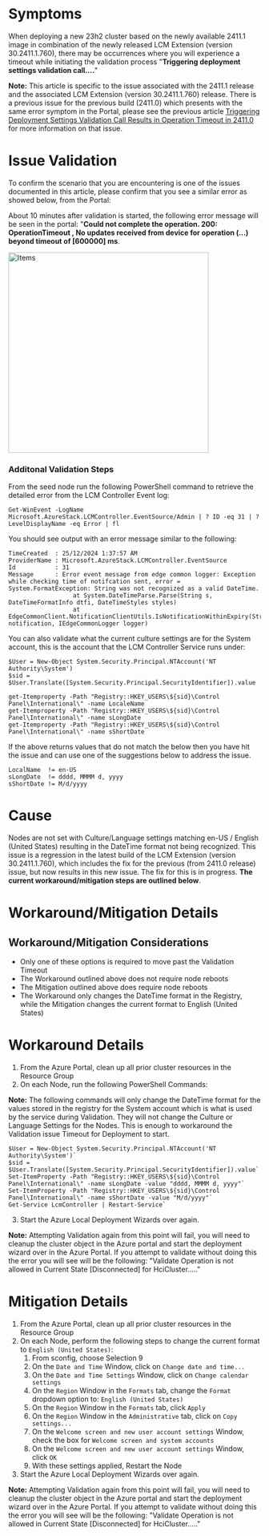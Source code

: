 # Symptoms
  
When deploying a new 23h2 cluster based on the newly available 2411.1 image in combination of the newly released LCM Extension (version 30.2411.1.760), there may be occurrences where you will experience a timeout while initiating the validation process "**Triggering deployment settings validation call....**"

**Note:** This article is specific to the issue associated with the 2411.1 release and the associated LCM Extension (version 30.2411.1.760) release. There is a previous issue for the previous build (2411.0) which presents with the same error symptom in the Portal, please see the previous article [Triggering Deployment Settings Validation Call Results in Operation Timeout in 2411.0](https://github.com/Azure/AzureLocal-Supportability/blob/main/TSG/Deployment/Triggering-deployment-settings-validation-call-results-in-OperationTimeout-2411-0.md) for more information on that issue.

# Issue Validation
To confirm the scenario that you are encountering is one of the issues documented in this article, please confirm that you see a similar error as showed below, from the Portal:

About 10 minutes after validation is started, the following error message will be seen in the portal:
"**Could not complete the operation. 200: OperationTimeout , No updates received from device for operation (...) beyond timeout of [600000] ms**.

<img width="400" alt="Items" src="https://github.com/user-attachments/assets/4a397318-7d01-4674-9db5-e406fc15a0fe">

### Additonal Validation Steps
From the seed node run the following PowerShell command to retrieve the detailed error from the LCM Controller Event log:

```
Get-WinEvent -LogName Microsoft.AzureStack.LCMController.EventSource/Admin | ? ID -eq 31 | ? LevelDisplayName -eq Error | fl
```

You should see output with an error message similar to the following:

```
TimeCreated  : 25/12/2024 1:37:57 AM
ProviderName : Microsoft.AzureStack.LCMController.EventSource
Id           : 31
Message      : Error event message from edge common logger: Exception while checking time of notifcation sent, error = System.FormatException: String was not recognized as a valid DateTime.
                  at System.DateTimeParse.Parse(String s, DateTimeFormatInfo dtfi, DateTimeStyles styles)
                  at EdgeCommonClient.NotificationClientUtils.IsNotificationWithinExpiry(String notification, IEdgeCommonLogger logger)
```
You can also validate what the current culture settings are for the System account, this is the account that the LCM Controller Service runs under:

```
$User = New-Object System.Security.Principal.NTAccount('NT Authority\System')
$sid = $User.Translate([System.Security.Principal.SecurityIdentifier]).value

get-Itemproperty -Path "Registry::HKEY_USERS\${sid}\Control Panel\International\" -name LocaleName
get-Itemproperty -Path "Registry::HKEY_USERS\${sid}\Control Panel\International\" -name sLongDate
get-Itemproperty -Path "Registry::HKEY_USERS\${sid}\Control Panel\International\" -name sShortDate
```
If the above returns values that do not match the below then you have hit the issue and can use one of the suggestions below to address the issue.

```
LocalName  != en-US
sLongDate  != dddd, MMMM d, yyyy
sShortDate != M/d/yyyy
```

# Cause
Nodes are not set with Culture/Language settings matching en-US / English (United States) resulting in the DateTime format not being recognized. This issue is a regression in the latest build of the LCM Extension (version 30.2411.1.760), which includes the fix for the previous (from 2411.0 release) issue, but now results in this new issue. The fix for this is in progress. **The current workaround/mitigation steps are outlined below**.

# Workaround/Mitigation Details

## Workaround/Mitigation Considerations
- Only one of these options is required to move past the Validation Timeout
- The Workaround outlined above does not require node reboots
- The Mitigation outlined above does require node reboots
- The Workaround only changes the DateTime format in the Registry, while the Mitigation changes the current format to English (United States)

# Workaround Details
1. From the Azure Portal, clean up all prior cluster resources in the Resource Group
2. On each Node, run the following PowerShell Commands:

**Note:** The following commands will only change the DateTime format for the values stored in the registry for the System account which is what is used by the service during Validation. They will not change the Culture or Language Settings for the Nodes. This is enough to workaround the Validation issue Timeout for Deployment to start.

```
$User = New-Object System.Security.Principal.NTAccount('NT Authority\System')`
$sid = $User.Translate([System.Security.Principal.SecurityIdentifier]).value`
Set-ItemProperty -Path "Registry::HKEY_USERS\${sid}\Control Panel\International\" -name sLongDate -value "dddd, MMMM d, yyyy"`
Set-ItemProperty -Path "Registry::HKEY_USERS\${sid}\Control Panel\International\" -name sShortDate -value "M/d/yyyy"`
Get-Service LcmController | Restart-Service`
```
3. Start the Azure Local Deployment Wizards over again.

**Note:** Attempting Validation again from this point will fail, you will need to cleanup the cluster object in the Azure portal and start the deployment wizard over in the Azure Portal. If you attempt to validate without doing this the error you will see will be the following: "Validate Operation is not allowed in Current State [Disconnected] for HciCluster....."

# Mitigation Details
1. From the Azure Portal, clean up all prior cluster resources in the Resource Group
2. On each Node, perform the following steps to change the current format to `English (United States)`:
   1. From sconfig, choose Selection 9
   2. On the `Date and Time` Window, click on `Change date and time...`
   3. On the `Date and Time Settings` Window, click on `Change calendar settings`
   4. On the `Region` Window in the `Formats` tab, change the `Format` dropdown option to: `English (United States)`
   5. On the `Region` Window in the `Formats` tab, click `Apply`
   6. On the `Region` Window in the `Administrative` tab, click on `Copy settings...`
   7. On the `Welcome screen and new user account settings` Window, check the box for `Welcome screen and system accounts`
   8. On the `Welcome screen and new user account settings` Window, click `OK`
   9. With these settings applied, Restart the Node
3. Start the Azure Local Deployment Wizards over again.

**Note:** Attempting Validation again from this point will fail, you will need to cleanup the cluster object in the Azure portal and start the deployment wizard over in the Azure Portal. If you attempt to validate without doing this the error you will see will be the following: "Validate Operation is not allowed in Current State [Disconnected] for HciCluster....."
